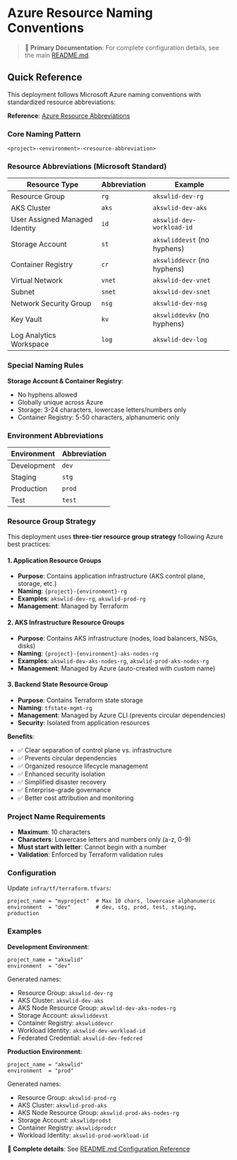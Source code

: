 # Azure Resource Naming Conventions

> **📖 Primary Documentation**: For complete configuration details, see the main [README.md](README.md#-configuration-reference).

## Quick Reference

This deployment follows Microsoft Azure naming conventions with standardized resource abbreviations:

**Reference**: [Azure Resource Abbreviations](https://learn.microsoft.com/en-us/azure/cloud-adoption-framework/ready/azure-best-practices/resource-abbreviations)

### Core Naming Pattern
```
<project>-<environment>-<resource-abbreviation>
```

### Resource Abbreviations (Microsoft Standard)
| Resource Type | Abbreviation | Example |
|---------------|--------------|---------|
| Resource Group | `rg` | `akswlid-dev-rg` |
| AKS Cluster | `aks` | `akswlid-dev-aks` |
| User Assigned Managed Identity | `id` | `akswlid-dev-workload-id` |
| Storage Account | `st` | `akswliddevst` (no hyphens) |
| Container Registry | `cr` | `akswliddevcr` (no hyphens) |
| Virtual Network | `vnet` | `akswlid-dev-vnet` |
| Subnet | `snet` | `akswlid-dev-snet` |
| Network Security Group | `nsg` | `akswlid-dev-nsg` |
| Key Vault | `kv` | `akswliddevkv` (no hyphens) |
| Log Analytics Workspace | `log` | `akswlid-dev-log` |

### Special Naming Rules

**Storage Account & Container Registry**: 
- No hyphens allowed
- Globally unique across Azure
- Storage: 3-24 characters, lowercase letters/numbers only
- Container Registry: 5-50 characters, alphanumeric only

### Environment Abbreviations
| Environment | Abbreviation |
|-------------|--------------|
| Development | `dev` |
| Staging | `stg` |
| Production | `prod` |
| Test | `test` |

### Resource Group Strategy

This deployment uses **three-tier resource group strategy** following Azure best practices:

#### 1. Application Resource Groups
- **Purpose**: Contains application infrastructure (AKS control plane, storage, etc.)
- **Naming**: `{project}-{environment}-rg`
- **Examples**: `akswlid-dev-rg`, `akswlid-prod-rg`
- **Management**: Managed by Terraform

#### 2. AKS Infrastructure Resource Groups
- **Purpose**: Contains AKS infrastructure (nodes, load balancers, NSGs, disks)
- **Naming**: `{project}-{environment}-aks-nodes-rg`
- **Examples**: `akswlid-dev-aks-nodes-rg`, `akswlid-prod-aks-nodes-rg`
- **Management**: Managed by Azure (auto-created with custom name)

#### 3. Backend State Resource Group  
- **Purpose**: Contains Terraform state storage
- **Naming**: `tfstate-mgmt-rg`
- **Management**: Managed by Azure CLI (prevents circular dependencies)
- **Security**: Isolated from application resources

**Benefits**:
- ✅ Clear separation of control plane vs. infrastructure
- ✅ Prevents circular dependencies
- ✅ Organized resource lifecycle management
- ✅ Enhanced security isolation
- ✅ Simplified disaster recovery
- ✅ Enterprise-grade governance
- ✅ Better cost attribution and monitoring

### Project Name Requirements
- **Maximum**: 10 characters
- **Characters**: Lowercase letters and numbers only (a-z, 0-9)
- **Must start with letter**: Cannot begin with a number
- **Validation**: Enforced by Terraform validation rules

### Configuration
Update `infra/tf/terraform.tfvars`:
```hcl
project_name = "myproject"  # Max 10 chars, lowercase alphanumeric
environment  = "dev"        # dev, stg, prod, test, staging, production
```

### Examples

**Development Environment**:
```hcl
project_name = "akswlid"
environment  = "dev"
```

Generated names:
- Resource Group: `akswlid-dev-rg`
- AKS Cluster: `akswlid-dev-aks`
- AKS Node Resource Group: `akswlid-dev-aks-nodes-rg`
- Storage Account: `akswliddevst`
- Container Registry: `akswliddevcr`
- Workload Identity: `akswlid-dev-workload-id`
- Federated Credential: `akswlid-dev-fedcred`

**Production Environment**:
```hcl
project_name = "akswlid"
environment  = "prod"
```

Generated names:
- Resource Group: `akswlid-prod-rg`
- AKS Cluster: `akswlid-prod-aks`
- AKS Node Resource Group: `akswlid-prod-aks-nodes-rg`
- Storage Account: `akswlidprodst`
- Container Registry: `akswlidprodcr`
- Workload Identity: `akswlid-prod-workload-id`

**📖 Complete details**: See [README.md Configuration Reference](README.md#-configuration-reference)
